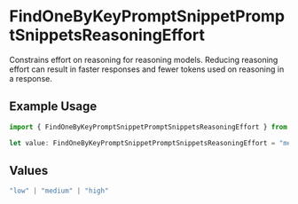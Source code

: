 # FindOneByKeyPromptSnippetPromptSnippetsReasoningEffort

Constrains effort on reasoning for reasoning models. Reducing reasoning effort can result in faster responses and fewer tokens used on reasoning in a response.

## Example Usage

```typescript
import { FindOneByKeyPromptSnippetPromptSnippetsReasoningEffort } from "@orq-ai/node/models/operations";

let value: FindOneByKeyPromptSnippetPromptSnippetsReasoningEffort = "medium";
```

## Values

```typescript
"low" | "medium" | "high"
```